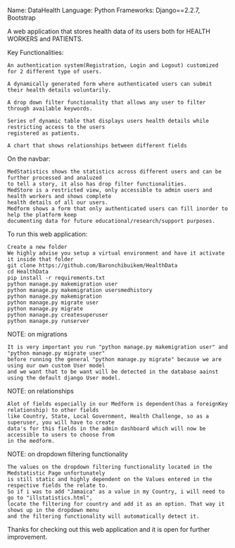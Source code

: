 Name: DataHealth
Language: Python
Frameworks: Django==2.2.7, Bootstrap

A web application that stores health data of its users both for HEALTH WORKERS and PATIENTS.

Key Functionalities:

    An authentication system(Registration, Login and Logout) customized for 2 different type of users.

    A dynamically generated form where authenticated users can submit their health details voluntarily.

    A drop down filter functionality that allows any user to filter through available keywords.

    Series of dynamic table that displays users health details while restricting access to the users
    registered as patients.

    A chart that shows relationships between different fields

On the navbar:

    MedStatistics shows the statistics across different users and can be further processed and analuzed
    to tell a story, it also has drop filter functionalities.
    MedStore is a restricted view, only accessible to admin users and health workers and shows complete
    health details of all our users.
    Medform shows a form that only authenticated users can fill inorder to help the platform keep
    documenting data for future educational/research/support purposes.

To run this web application:

    Create a new folder
    We highly advise you setup a virtual environment and have it activate it inside that folder
    git clone https://github.com/Baronchibuikem/HealthData
    cd HealthData
    pip install -r requirements.txt
    python manage.py makemigration user
    python manage.py makemigration usersmedhistory
    python manage.py makemigration
    python manage.py migrate user
    python manage.py migrate
    python manage.py createsuperuser
    python manage.py runserver

NOTE: on migrations

    It is very important you run "python manage.py makemigration user" and "python manage.py migrate user"
    before running the general "python manage.py migrate" because we are using our own custom User model
    and we want that to be want will be detected in the database aainst using the default django User model.

NOTE: on relationships

    Alot of fields especially in our Medform is dependent(has a foreignKey relationship) to other fields
    like Country, State, Local Government, Health Challenge, so as a superuser, you will have to create
    data's for this fields in the admin dashboard which will now be accessible to users to choose from
    in the medform.

NOTE: on dropdown filtering functionality

    The values on the dropdown filtering functionality located in the Medstatistic Page unfortunately
    is still static and highly dependent on the Values entered in the respective fields the relate to.
    So if i was to add "Jamaica" as a value in my Country, i will need to go to "illstatistics.html",
    locate the filtering for country and add it as an option. That way it shows up in the dropdown menu
    and the filtering functionality will automatically detect it.

Thanks for checking out this web application and it is open for further improvement.
